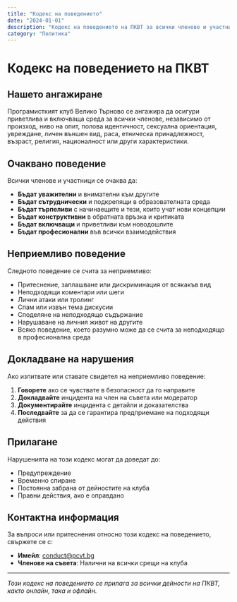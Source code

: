 ```yaml
---
title: "Кодекс на поведението"
date: "2024-01-01"
description: "Кодекс на поведението на ПКВТ за всички членове и участници"
category: "Политика"
---
```


# Кодекс на поведението на ПКВТ

## Нашето ангажиране

Програмисткият клуб Велико Търново се ангажира да осигури приветлива и включваща среда за всички членове, независимо от произход, ниво на опит, полова идентичност, сексуална ориентация, увреждане, личен външен вид, раса, етническа принадлежност, възраст, религия, националност или други характеристики.

## Очаквано поведение

Всички членове и участници се очаква да:

- **Бъдат уважителни** и внимателни към другите
- **Бъдат сътруднически** и подкрепящи в образователната среда
- **Бъдат търпеливи** с начинаещите и тези, които учат нови концепции
- **Бъдат конструктивни** в обратната връзка и критиката
- **Бъдат включващи** и приветливи към новодошлите
- **Бъдат професионални** във всички взаимодействия

## Неприемливо поведение

Следното поведение се счита за неприемливо:

- Притеснение, заплашване или дискриминация от всякакъв вид
- Неподходящи коментари или шеги
- Лични атаки или тролинг
- Спам или извън тема дискусии
- Споделяне на неподходящо съдържание
- Нарушаване на личния живот на другите
- Всяко поведение, което разумно може да се счита за неподходящо в професионална среда

## Докладване на нарушения

Ако изпитвате или ставате свидетел на неприемливо поведение:

1. **Говорете** ако се чувствате в безопасност да го направите
2. **Докладвайте** инцидента на член на съвета или модератор
3. **Документирайте** инцидента с детайли и доказателства
4. **Последвайте** за да се гарантира предприемане на подходящи действия

## Прилагане

Нарушенията на този кодекс могат да доведат до:
- Предупреждение
- Временно спиране
- Постоянна забрана от дейностите на клуба
- Правни действия, ако е оправдано

## Контактна информация

За въпроси или притеснения относно този кодекс на поведението, свържете се с:
- **Имейл**: conduct@pcvt.bg
- **Членове на съвета**: Налични на всички срещи на клуба

---

*Този кодекс на поведението се прилага за всички дейности на ПКВТ, както онлайн, така и офлайн.*

